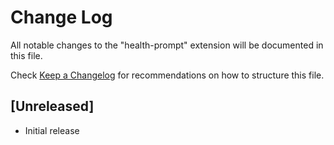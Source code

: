 # Change Log

All notable changes to the "health-prompt" extension will be documented in this file.

Check [Keep a Changelog](http://keepachangelog.com/) for recommendations on how to structure this file.

## [Unreleased]

- Initial release